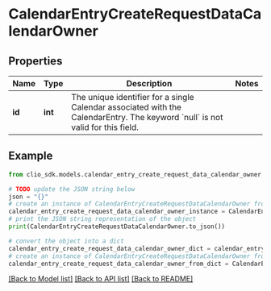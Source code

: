 # CalendarEntryCreateRequestDataCalendarOwner


## Properties

Name | Type | Description | Notes
------------ | ------------- | ------------- | -------------
**id** | **int** | The unique identifier for a single Calendar associated with the CalendarEntry. The keyword &#x60;null&#x60; is not valid for this field. | 

## Example

```python
from clio_sdk.models.calendar_entry_create_request_data_calendar_owner import CalendarEntryCreateRequestDataCalendarOwner

# TODO update the JSON string below
json = "{}"
# create an instance of CalendarEntryCreateRequestDataCalendarOwner from a JSON string
calendar_entry_create_request_data_calendar_owner_instance = CalendarEntryCreateRequestDataCalendarOwner.from_json(json)
# print the JSON string representation of the object
print(CalendarEntryCreateRequestDataCalendarOwner.to_json())

# convert the object into a dict
calendar_entry_create_request_data_calendar_owner_dict = calendar_entry_create_request_data_calendar_owner_instance.to_dict()
# create an instance of CalendarEntryCreateRequestDataCalendarOwner from a dict
calendar_entry_create_request_data_calendar_owner_from_dict = CalendarEntryCreateRequestDataCalendarOwner.from_dict(calendar_entry_create_request_data_calendar_owner_dict)
```
[[Back to Model list]](../README.md#documentation-for-models) [[Back to API list]](../README.md#documentation-for-api-endpoints) [[Back to README]](../README.md)


